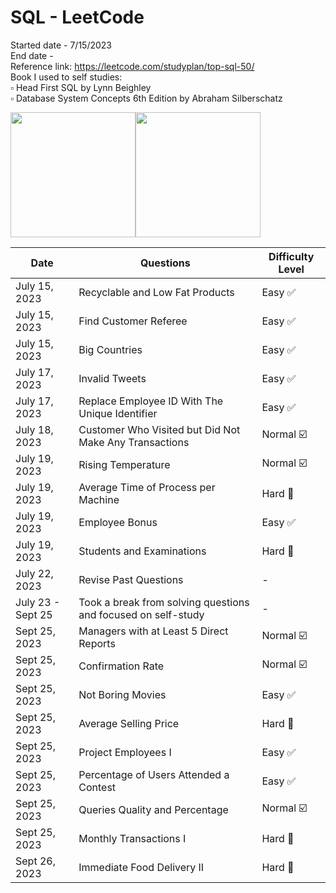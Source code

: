 # SQL - LeetCode
Started date - 7/15/2023 <br>
End date - <br>
Reference link: https://leetcode.com/studyplan/top-sql-50/ <br>
Book I used to self studies:  <br>
▫️ Head First SQL by Lynn Beighley <br>
▫️ Database System Concepts 6th Edition by Abraham Silberschatz <br>

<img src="https://m.media-amazon.com/images/I/71dn19QpfhL._AC_UF1000,1000_QL80_.jpg" height="200"><img src="https://m.media-amazon.com/images/I/61xXsVbV52L._AC_UF1000,1000_QL80_.jpg" height="200">

| Date           | Questions                                         | Difficulty Level   |
| -------------- | ------------------------------------------------- | ------------------ |
| July 15, 2023  | Recyclable and Low Fat Products                   | Easy ✅            |
| July 15, 2023  | Find Customer Referee                             | Easy ✅            |
| July 15, 2023  | Big Countries                                     | Easy ✅            |
| July 17, 2023  | Invalid Tweets                                    | Easy ✅            |
| July 17, 2023  | Replace Employee ID With The Unique Identifier    | Easy ✅            |
| July 18, 2023  | Customer Who Visited but Did Not Make Any Transactions | Normal ☑️     |
| July 19, 2023  | Rising Temperature                                | Normal ☑️          |
| July 19, 2023  | Average Time of Process per Machine               | Hard 🔴            |
| July 19, 2023  | Employee Bonus                                    | Easy ✅            |
| July 19, 2023  | Students and Examinations                         | Hard 🔴            |
| July 22, 2023  | Revise Past Questions                             | -                   |
| July 23 - Sept 25 | Took a break from solving questions and focused on self-study | -    |
| Sept 25, 2023  | Managers with at Least 5 Direct Reports           | Normal ☑️          |
| Sept 25, 2023  | Confirmation Rate                                 | Normal ☑️          |
| Sept 25, 2023  | Not Boring Movies                                 | Easy ✅            |
| Sept 25, 2023  | Average Selling Price                             | Hard 🔴            |
| Sept 25, 2023  | Project Employees I                               | Easy ✅            |
| Sept 25, 2023  | Percentage of Users Attended a Contest            | Easy ✅            |
| Sept 25, 2023  | Queries Quality and Percentage                    | Normal ☑️          |
| Sept 25, 2023  | Monthly Transactions I                            | Hard 🔴            |
| Sept 26, 2023  | Immediate Food Delivery II                        | Hard 🔴            |













